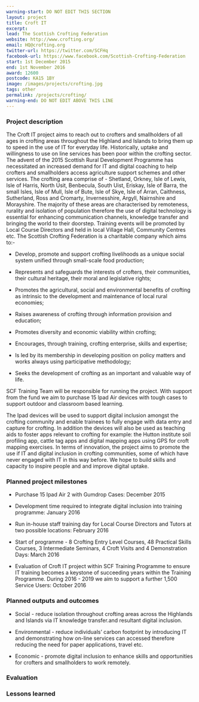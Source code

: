 ```yaml
---
warning-start: DO NOT EDIT THIS SECTION
layout: project
title: Croft IT
excerpt: 
lead: The Scottish Crofting Federation
website: http://www.crofting.org/
email: HQ@crofting.org
twitter-url: https://twitter.com/SCFHq
facebook-url: https://www.facebook.com/Scottish-Crofting-Federation
start: 1st December 2015
end: 1st November 2016
award: 12600
postcode: KA15 1BY		
image: /images/projects/crofting.jpg
tags: other
permalink: /projects/crofting/
warning-end: DO NOT EDIT ABOVE THIS LINE
---
```


### Project description

The Croft IT project aims to reach out to crofters and smallholders of all ages in crofting areas throughout the Highland and Islands to bring them up to speed in the use of IT for everyday life. Historically, uptake and willingness to use on line services has been poor within the crofting sector. The advent of the 2015 Scottish Rural Development Programme has necessitated an increased demand for IT and digital coaching to help crofters and smallholders access agriculture support schemes and other services. The crofting area comprise of - Shetland, Orkney, Isle of Lewis, Isle of Harris, North Usit, Benbecula, South Uist, Eriskay, Isle of Barra, the small Isles, Isle of Mull, Isle of Bute, Isle of Skye, Isle of Arran, Caithness, Sutherland, Ross and Cromarty, Invernesshire, Argyll, Nairnshire and Morayshire. The majority of these areas are characterised by remoteness, rurality and isolation of population therefore the use of digital technology is essential for enhancing communication channels, knowledge transfer and bringing the world to their doorstep. Training events will be promoted by Local Course Directors and held in local Village Hall, Community Centres etc. The Scottish Crofting Federation is a charitable company which aims to:-

* Develop, promote and support crofting livelihoods as a unique social system unified through small-scale food production; 
 
* Represents and safeguards the interests of crofters, their communities, their cultural heritage, their moral and legislative rights; 
 
* Promotes the agricultural, social and environmental benefits of crofting as intrinsic to the development and maintenance of local rural economies; 

* Raises awareness of crofting through information provision and education; 

* Promotes diversity and economic viability within crofting; 

* Encourages, through training, crofting enterprise, skills and expertise; 

* Is led by its membership in developing position on policy matters and works always using participative methodology; 

* Seeks the development of crofting as an important and valuable way of life. 

SCF Training Team will be responsible for running the project. With support from the fund we aim to purchase 15 Ipad Air devices with tough cases to support outdoor and classroom based learning. 

The Ipad devices will be used to support digital inclusion amongst the crofting community and enable trainees to fully engage with data entry and capture for crofting. In addition the devices will also be used as teaching aids to foster apps relevant to crofting for example: the Hutton institute soil profiling app, cattle tag apps and digital mapping apps using GPS for croft mapping exercises. In terms of innovation, the project aims to promote the use if IT and digital inclusion in crofting communities, some of which have never engaged with IT in this way before. We hope to build skills and capacity to inspire people and and improve digital uptake.

### Planned project milestones

* Purchase 15 Ipad Air 2 with Gumdrop Cases: December 2015

* Development time required to integrate digital inclusion into training programme: January 2016

* Run in-house staff training day for Local Course Directors and Tutors at two possible locations: February 2016

* Start of programme - 8 Crofting Entry Level Courses, 48 Practical Skills Courses, 3 Intermediate Seminars, 4 Croft Visits and 4 Demonstration Days: March 2016

* Evaluation of Croft IT project within SCF Training Programme to ensure IT training becomes a keystone of succeeding years within the Training Programme. During 2016 - 2019 we aim to support a further 1,500 Service Users: October 2016


### Planned outputs and outcomes

* Social - reduce isolation throughout crofting areas across the Highlands and Islands via IT knowledge transfer.and resultant digital inclusion.

* Environmental - reduce individuals’ carbon footprint by introducing IT and demonstrating how on-line services can accessed therefore reducing the need for paper applications, travel etc.

* Economic - promote digital inclusion to enhance skills and opportunities for crofters and smallholders to work remotely.


### Evaluation


### Lessons learned



